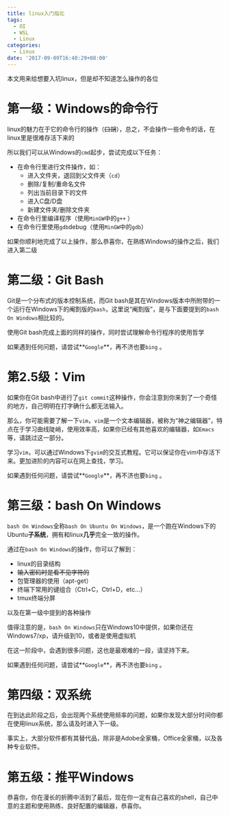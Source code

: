 ```yaml
---
title: linux入门指北
tags:
  - OI
  - WSL
  - Linux
categories:
  - Linux
date: '2017-09-09T16:40:29+08:00'
---
```


本文用来给想要入坑linux，但是却不知道怎么操作的各位

<!--more-->

# 第一级：Windows的命令行

linux的魅力在于它的命令行的操作（~~口胡~~），总之，不会操作一些命令的话，在linux里是很难存活下来的

所以我们可以从Windows的`cmd`起步，尝试完成以下任务：

- 在命令行里进行文件操作，如：
  - 进入文件夹，退回到父文件夹（`cd`）
  - 删除/复制/重命名文件
  - 列出当前目录下的文件
  - 进入C盘/D盘
  - 新建文件夹/删除文件夹
- 在命令行里编译程序（使用`MinGW`中的`g++` ）
- 在命令行里使用`gdb`debug（使用`MinGW`中的`gdb`）

如果你顺利地完成了以上操作，那么恭喜你，在熟练Windows的操作之后，我们进入第二级

# 第二级：Git Bash

Git是一个分布式的版本控制系统，而Git bash是其在Windows版本中所附带的一个运行在Windows下的阉割版的`bash`，这里说“阉割版”，是与下面要提到的`bash On Windows`相比较的。

使用Git bash完成上面的同样的操作，同时尝试理解命令行程序的使用哲学

如果遇到任何问题，请尝试**`Google`**，再不济也要`bing` 。

# 第2.5级：Vim

如果你在Git bash中进行了`git commit`这种操作，你会注意到你来到了一个奇怪的地方，自己明明在打字确什么都无法输入。

那么，你可能需要了解一下`vim`，`vim`是一个文本编辑器，被称为“神之编辑器”，特点在于学习曲线陡峭，使用效率高，如果你已经有其他喜欢的编辑器，如`Emacs`等，请跳过这一部分。

学习`vim`，可以通过Windows下`gvim`的交互式教程。它可以保证你在vim中存活下来。更加进阶的内容可以在网上查找，学习。

如果遇到任何问题，请尝试**`Google`**，再不济也要`bing` 。

# 第三级：bash On Windows

`bash On Windows`全称`bash On Ubuntu On Windows`，是一个跑在Windows下的Ubuntu**子系统**，拥有和linux**几乎**完全一致的操作。

通过在`bash On Windows`的操作，你可以了解到：

- linux的目录结构
- ~~输入密码时是看不见字符的~~
- 包管理器的使用（apt-get）
- 终端下常用的键组合（Ctrl+C，Ctrl+D，etc...）
- tmux终端分屏

以及在第一级中提到的各种操作

值得注意的是，`bash On Windows`只在Windows10中提供，如果你还在Windows7/xp，请升级到10，或者是使用虚拟机

在这一阶段中，会遇到很多问题，这也是最艰难的一段，请坚持下来。

如果遇到任何问题，请尝试**`Google`**，再不济也要`bing` 。

# 第四级：双系统

在到达此阶段之后，会出现两个系统使用频率的问题，如果你发现大部分时间你都在使用linux系统，那么请及时进入下一级。

事实上，大部分软件都有其替代品，除非是Adobe全家桶，Office全家桶，以及各种专业软件。

# 第五级：推平Windows

恭喜你，你在漫长的折腾中活到了最后，现在你一定有自己喜欢的shell，自己中意的主题和使用熟练、良好配置的编辑器，恭喜你。
